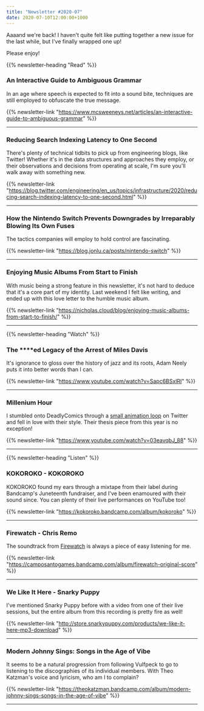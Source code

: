 ```yaml
---
title: "Newsletter #2020-07"
date: 2020-07-10T12:00:00+1000
---
```


Aaaand we're back! I haven't quite felt like putting together a new issue for the last while, but I've finally wrapped one up!

Please enjoy!

<!--more-->

{{% newsletter-heading "Read" %}}

### An Interactive Guide to Ambiguous Grammar

In an age where speech is expected to fit into a sound bite, techniques are still employed to obfuscate the true message.

{{% newsletter-link "https://www.mcsweeneys.net/articles/an-interactive-guide-to-ambiguous-grammar" %}}

---

### Reducing Search Indexing Latency to One Second

There's plenty of technical tidbits to pick up from engineering blogs, like Twitter! Whether it's in the data structures and approaches they employ, or their observations and decisions from operating at scale, I'm sure you'll walk away with something new.

{{% newsletter-link "https://blog.twitter.com/engineering/en_us/topics/infrastructure/2020/reducing-search-indexing-latency-to-one-second.html" %}}

---

### How the Nintendo Switch Prevents Downgrades by Irreparably Blowing Its Own Fuses

The tactics companies will employ to hold control are fascinating.

{{% newsletter-link "https://blog.jonlu.ca/posts/nintendo-switch" %}}

---

### Enjoying Music Albums From Start to Finish

With music being a strong feature in this newsletter, it's not hard to deduce that it's a core part of my identity. Last weekend I felt like writing, and ended up with this love letter to the humble music album.

{{% newsletter-link "https://nicholas.cloud/blog/enjoying-music-albums-from-start-to-finish/" %}}

---

{{% newsletter-heading "Watch" %}}

### The \*\*\*\*ed Legacy of the Arrest of Miles Davis

It's ignorance to gloss over the history of jazz and its roots, Adam Neely puts it into better words than I can.

{{% newsletter-link "https://www.youtube.com/watch?v=Sapc6BSxlRI" %}}

---

### Millenium Hour

I stumbled onto DeadlyComics through a [small animation loop](https://www.youtube.com/watch?v=O6WE5C__a70) on Twitter and fell in love with their style. Their thesis piece from this year is no exception!

{{% newsletter-link "https://www.youtube.com/watch?v=03eavqbJ_88" %}}

---

{{% newsletter-heading "Listen" %}}

### KOKOROKO - KOKOROKO

KOKOROKO found my ears through a mixtape from their label during Bandcamp's Juneteenth fundraiser, and I've been enamoured with their sound since. You can plenty of their live performances on YouTube too!

{{% newsletter-link "https://kokoroko.bandcamp.com/album/kokoroko" %}}

---

### Firewatch - Chris Remo

The soundtrack from [Firewatch](https://www.firewatchgame.com/) is always a piece of easy listening for me.

{{% newsletter-link "https://camposantogames.bandcamp.com/album/firewatch-original-score" %}}

---

### We Like It Here - Snarky Puppy

I've mentioned Snarky Puppy before with a video from one of their live sessions, but the entire album from this recording is pretty fire as well!

{{% newsletter-link "http://store.snarkypuppy.com/products/we-like-it-here-mp3-download" %}}

---

### Modern Johnny Sings: Songs in the Age of Vibe

It seems to be a natural progression from following Vulfpeck to go to listening to the discographies of its individual members. With Theo Katzman's voice and lyricism, who am I to complain?

{{% newsletter-link "https://theokatzman.bandcamp.com/album/modern-johnny-sings-songs-in-the-age-of-vibe" %}}

---
